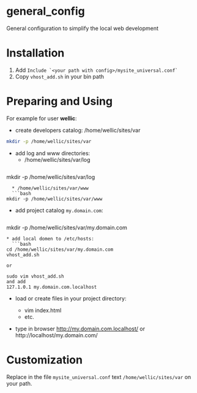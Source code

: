general_config
==============

General configuration to simplify the local web development 

Installation
===================
1. Add ```Include `<your path with config>/mysite_universal.conf` ```
2. Copy `vhost_add.sh` in your bin path 

Preparing and Using
===================

For example for user **wellic**:

* create developers catalog: /home/wellic/sites/var 
 ```bash
mkdir -p /home/wellic/sites/var
```

* add log and www directories:
  * /home/wellic/sites/var/log
  ```bash
mkdir -p /home/wellic/sites/var/log
```
  * /home/wellic/sites/var/www
  ```bash
mkdir -p /home/wellic/sites/var/www
```

* add project catalog `my.domain.com`:
  ```bash
mkdir -p /home/wellic/sites/var/my.domain.com
```
* add local domen to /etc/hosts:
  ```bash
cd /home/wellic/sites/var/my.domain.com
vhost_add.sh

or 

sudo vim vhost_add.sh
and add
127.1.0.1 my.domain.com.localhost
```

* load or create files in your project directory:
  * vim index.html
  * etc.

* type in browser http://my.domain.com.localhost/ or http://localhost/my.domain.com/

Customization
=============

Replace in the file `mysite_universal.conf` text `/home/wellic/sites/var` on your path.


 
